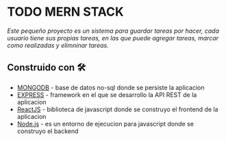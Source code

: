 # TODO MERN STACK
_Este pequeño proyecto es un sistema para guardar tareas por hacer, cada usuario tiene sus propias tareas, en las que puede agregar tareas, marcar como realizadas y elimninar tareas._

## Construido con 🛠️

* [MONGODB](https://www.mongodb.com/) - base de datos no-sql donde se persiste la aplicacion
* [EXPRESS](https://expressjs.com/) - framework en el que se desarrollo la API REST de la aplicacion
* [ReactJS](https://reactjs.org/) - biblioteca de javascript donde se construyo el frontend de la aplicacion
* [Node.js](https://nodejs.org/) - es un entorno de ejecucion para javascript donde se construyo el backend
